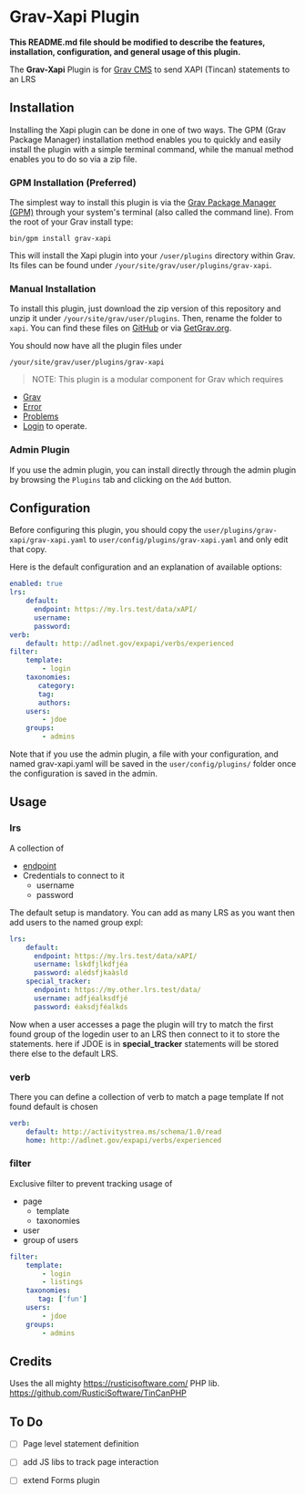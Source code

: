 # Grav-Xapi Plugin

**This README.md file should be modified to describe the features, installation, configuration, and general usage of this plugin.**

The **Grav-Xapi** Plugin is for [Grav CMS](http://github.com/getgrav/grav) to send XAPI (Tincan) statements to an LRS

## Installation

Installing the Xapi plugin can be done in one of two ways. The GPM (Grav Package Manager) installation method enables you to quickly and easily install the plugin with a simple terminal command, while the manual method enables you to do so via a zip file.

### GPM Installation (Preferred)

The simplest way to install this plugin is via the [Grav Package Manager (GPM)](http://learn.getgrav.org/advanced/grav-gpm) through your system's terminal (also called the command line).  From the root of your Grav install type:

    bin/gpm install grav-xapi

This will install the Xapi plugin into your `/user/plugins` directory within Grav. Its files can be found under `/your/site/grav/user/plugins/grav-xapi`.

### Manual Installation

To install this plugin, just download the zip version of this repository and unzip it under `/your/site/grav/user/plugins`. Then, rename the folder to `xapi`. You can find these files on [GitHub](https://github.com/gamahachaa/grav-xapi) or via [GetGrav.org](http://getgrav.org/downloads/plugins#extras).

You should now have all the plugin files under

    /your/site/grav/user/plugins/grav-xapi
	
> NOTE: This plugin is a modular component for Grav which requires 
- [Grav](http://github.com/getgrav/grav) 
- [Error](https://github.com/getgrav/grav-plugin-error) 
- [Problems](https://github.com/getgrav/grav-plugin-problems) 
- [Login](https://github.com/getgrav/grav-plugin-login)
to operate.

### Admin Plugin

If you use the admin plugin, you can install directly through the admin plugin by browsing the `Plugins` tab and clicking on the `Add` button.

## Configuration

Before configuring this plugin, you should copy the `user/plugins/grav-xapi/grav-xapi.yaml` to `user/config/plugins/grav-xapi.yaml` and only edit that copy.

Here is the default configuration and an explanation of available options:

```yaml
enabled: true
lrs:
    default:
      endpoint: https://my.lrs.test/data/xAPI/
      username: 
      password: 
verb:
    default: http://adlnet.gov/expapi/verbs/experienced
filter:
    template:
        - login
    taxonomies:
       category: 
       tag:
       authors:
    users:
        - jdoe
    groups:
        - admins
```

Note that if you use the admin plugin, a file with your configuration, and named grav-xapi.yaml will be saved in the `user/config/plugins/` folder once the configuration is saved in the admin.

## Usage

### lrs
A collection of 
- [endpoint](https://github.com/adlnet/xAPI-Spec/blob/master/xAPI-About.md#def-endpoint)
- Credentials to connect to it 
	- username
	- password

The default setup is mandatory.
You can add as many LRS as you want then add users to the named group expl:
```yaml
lrs:
    default:
      endpoint: https://my.lrs.test/data/xAPI/
      username: lskdfjlkdfjéa
      password: alédsfjkaàsld
    special_tracker:
      endpoint: https://my.other.lrs.test/data/
      username: adfjéalksdfjé
      password: éaksdjféalkds
```
Now when a user accesses a page the plugin will try to match the first found group of the logedin user to an LRS then connect to it to store the statements.
here if JDOE is in **special_tracker** statements will be stored there else to the default LRS.

### verb

There you can define a collection of verb to match a page template
If not found default is chosen
```yaml
verb:
    default: http://activitystrea.ms/schema/1.0/read
    home: http://adlnet.gov/expapi/verbs/experienced
```

### filter
Exclusive filter to prevent tracking usage of
- page
	- template
	- taxonomies
- user
- group of users
```yaml
filter:
    template:
        - login
        - listings
    taxonomies:
       tag: ['fun']
    users:
        - jdoe
    groups:
        - admins
```

## Credits
Uses the all mighty https://rusticisoftware.com/ PHP lib.
https://github.com/RusticiSoftware/TinCanPHP


## To Do

- [ ] Page level statement definition
- [ ] add JS libs to track page interaction
- [ ] extend Forms plugin

